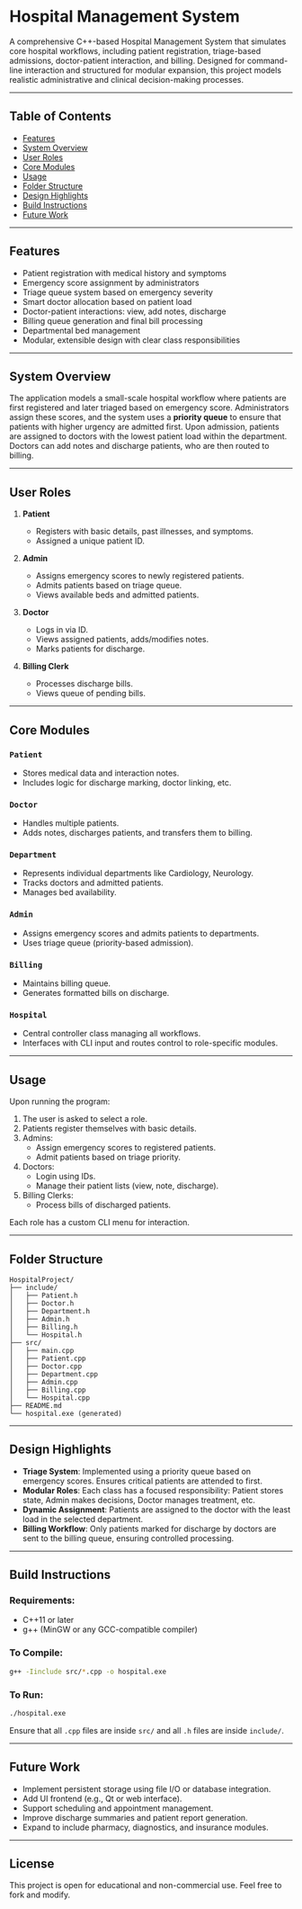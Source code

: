 # Hospital Management System

A comprehensive C++-based Hospital Management System that simulates core hospital workflows, including patient registration, triage-based admissions, doctor-patient interaction, and billing. Designed for command-line interaction and structured for modular expansion, this project models realistic administrative and clinical decision-making processes.

---

## Table of Contents

- [Features](#features)
- [System Overview](#system-overview)
- [User Roles](#user-roles)
- [Core Modules](#core-modules)
- [Usage](#usage)
- [Folder Structure](#folder-structure)
- [Design Highlights](#design-highlights)
- [Build Instructions](#build-instructions)
- [Future Work](#future-work)

---

## Features

- Patient registration with medical history and symptoms  
- Emergency score assignment by administrators  
- Triage queue system based on emergency severity  
- Smart doctor allocation based on patient load  
- Doctor-patient interactions: view, add notes, discharge  
- Billing queue generation and final bill processing  
- Departmental bed management  
- Modular, extensible design with clear class responsibilities  

---

## System Overview

The application models a small-scale hospital workflow where patients are first registered and later triaged based on emergency score. Administrators assign these scores, and the system uses a **priority queue** to ensure that patients with higher urgency are admitted first. Upon admission, patients are assigned to doctors with the lowest patient load within the department. Doctors can add notes and discharge patients, who are then routed to billing.

---

## User Roles

1. **Patient**
   - Registers with basic details, past illnesses, and symptoms.
   - Assigned a unique patient ID.

2. **Admin**
   - Assigns emergency scores to newly registered patients.
   - Admits patients based on triage queue.
   - Views available beds and admitted patients.

3. **Doctor**
   - Logs in via ID.
   - Views assigned patients, adds/modifies notes.
   - Marks patients for discharge.

4. **Billing Clerk**
   - Processes discharge bills.
   - Views queue of pending bills.

---

## Core Modules

### `Patient`
- Stores medical data and interaction notes.
- Includes logic for discharge marking, doctor linking, etc.

### `Doctor`
- Handles multiple patients.
- Adds notes, discharges patients, and transfers them to billing.

### `Department`
- Represents individual departments like Cardiology, Neurology.
- Tracks doctors and admitted patients.
- Manages bed availability.

### `Admin`
- Assigns emergency scores and admits patients to departments.
- Uses triage queue (priority-based admission).

### `Billing`
- Maintains billing queue.
- Generates formatted bills on discharge.

### `Hospital`
- Central controller class managing all workflows.
- Interfaces with CLI input and routes control to role-specific modules.

---

## Usage

Upon running the program:

1. The user is asked to select a role.
2. Patients register themselves with basic details.
3. Admins:
   - Assign emergency scores to registered patients.
   - Admit patients based on triage priority.
4. Doctors:
   - Login using IDs.
   - Manage their patient lists (view, note, discharge).
5. Billing Clerks:
   - Process bills of discharged patients.

Each role has a custom CLI menu for interaction.

---

## Folder Structure

```
HospitalProject/
├── include/
│   ├── Patient.h
│   ├── Doctor.h
│   ├── Department.h
│   ├── Admin.h
│   ├── Billing.h
│   └── Hospital.h
├── src/
│   ├── main.cpp
│   ├── Patient.cpp
│   ├── Doctor.cpp
│   ├── Department.cpp
│   ├── Admin.cpp
│   ├── Billing.cpp
│   └── Hospital.cpp
├── README.md
└── hospital.exe (generated)
```

---

## Design Highlights

- **Triage System**: Implemented using a priority queue based on emergency scores. Ensures critical patients are attended to first.
- **Modular Roles**: Each class has a focused responsibility: Patient stores state, Admin makes decisions, Doctor manages treatment, etc.
- **Dynamic Assignment**: Patients are assigned to the doctor with the least load in the selected department.
- **Billing Workflow**: Only patients marked for discharge by doctors are sent to the billing queue, ensuring controlled processing.

---

## Build Instructions

### Requirements:
- C++11 or later
- g++ (MinGW or any GCC-compatible compiler)

### To Compile:
```bash
g++ -Iinclude src/*.cpp -o hospital.exe
```

### To Run:
```bash
./hospital.exe
```

Ensure that all `.cpp` files are inside `src/` and all `.h` files are inside `include/`.

---

## Future Work

- Implement persistent storage using file I/O or database integration.
- Add UI frontend (e.g., Qt or web interface).
- Support scheduling and appointment management.
- Improve discharge summaries and patient report generation.
- Expand to include pharmacy, diagnostics, and insurance modules.

---

## License

This project is open for educational and non-commercial use. Feel free to fork and modify.
